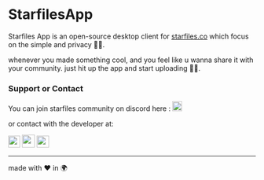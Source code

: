 # StarfilesApp
Starfiles App is an open-source desktop client for [starfiles.co](https://starfiles.co) which focus on the simple and privacy 🕴🏽.

whenever you made something cool, and you feel like u wanna share it with your community.
just hit up the app and start uploading 🤝🏽.

### Support or Contact
You can join starfiles community on discord here : <a href="https://discord.gg/JFvfPfJ" alt="Starfiles discord server" title="Starfiles discord server"><img src="https://vignette.wikia.nocookie.net/spartaremix/images/e/ec/Discord-new-logo.png" width="20" height="20"></a>

or contact with the developer at:
<p align="left">
  <a href="https://vk.com/anasybal" alt="Vk account" title="Vk account"><img src="https://s3.amazonaws.com/freebiesupply/large/2x/vk-logo-transparent.png" width="24" height="24"></a>
  <a href="mailto:da.lil.nickel@protonmail.com" alt="E-mail" title="E-mail"><img src="https://icons.iconarchive.com/icons/papirus-team/papirus-apps/512/protonmail-desktop-icon.png" width="26" height="26"></a>
  <a href="https://lil-nickel.tk/StarfilesApp" alt="Website" title="Website"><img src="https://www.languagecurry.com/img/558-5589647_png-world-wide-web-logo-icon-transparent-background.png" width="25" height="24"></a>
</p>
<hr />
made with ❤ in 🌍
